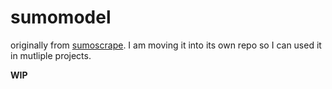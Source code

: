 # sumomodel

originally from [sumoscrape](https://github.com/jph5396/sumoscrape). I am moving it into its own repo so I can used it in mutliple projects. 

**WIP**
